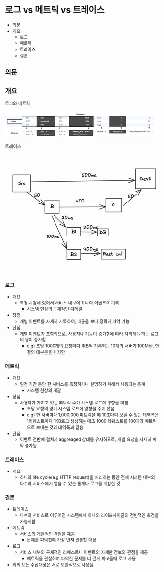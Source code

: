 # 로그 vs 메트릭 vs 트레이스

- 의문
- 개요
  - 로그
  - 메트릭
  - 트레이스
  - 결론

## 의문

## 개요

로그와 메트릭

![](./images/log_vs_metrics1.png)

트레이스

![](./images/trace1.png)

### 로그

- 개요
  - 특정 시점에 있어서 서비스 내부의 하나의 이벤트의 기록
    - 시스템 현상의 구체적인 디테일
- 장점
  - 개별 이벤트를 자세히 기록하여, 내용을 보다 정확히 파악 가능
- 단점
  - 개별 이벤트가 포함되므로, 사용자나 기능이 증가함에 따라 처리해야 하는 로그의 양이 증가함
    - e.g) 초당 1000개의 요청마다 1KB씩 기록되는 10개의 서버가 100Mbit 연결의 대부분을 차지함

### 메트릭

- 개요
  - 일정 기간 동안 한 서비스를 측정하거나 설명하기 위해서 사용되는 통계
    - 시스템 현상의 개괄
- 장점
  - 사용자가 가지고 있는 메트릭 수가 시스템 로드에 영향을 미침
    - 초당 요청의 양이 시스템 로드에 영향을 주지 않음
    - e.g) 한 서버마다 1,000,000 메트릭을 매 10초마다 보낼 수 있는 대역폭은 1리퀘스트마다 1KB로그 생성하는 매초 1000 리퀘스트를 100개의 메트릭으로 보내는 것의 대역폭과 같음
- 단점
  - 이벤트 전반에 걸쳐서 aggreaged 상태를 유지하므로, 개별 요청을 자세히 파악 불가능

### 트레이스

- 개요
  - 하나의 life cycle(e.g HTTP request)을 처리하는 동안 전체 시스템 내부의 다수의 서비스에서 얻을 수 있는 통계나 로그를 취합한 것

### 결론

- 트레이스
  - 다수의 서비스로 이루어진 시스템에서 하나의 라이프사이클의 전반적인 측정을 가능케함
- 메트릭
  - 서비스의 개괄적인 관점을 제공
    - 문제를 파악할때 가장 먼저 관찰할 대상
- 로그
  - 서비스 내부의 구체적인 리퀘스트나 이벤트의 자세한 정보와 관점을 제공
    - 메트릭을 관찰하여 파악한 문제를 더 깊게 파고들때 로그 사용
- 위의 모든 수집대상은 서로 보완적으로 사용됨

